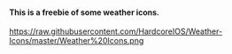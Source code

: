 #### This is a freebie of some weather icons.
https://raw.githubusercontent.com/HardcoreIOS/Weather-Icons/master/Weather%20Icons.png
